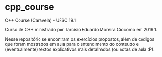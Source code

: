 # cpp_course
C++ Course (Caravela) - UFSC 19.1

Curso de C++ ministrado por Tarcísio Eduardo Moreira Crocomo em 2019.1.

Nesse repositório se encontram os exercícios propostos, além de códigos que foram mostrados em aula para o entendimento do conteúdo e (eventualmente) textos explicativos mais detalhados (ou notas de aula :P).
